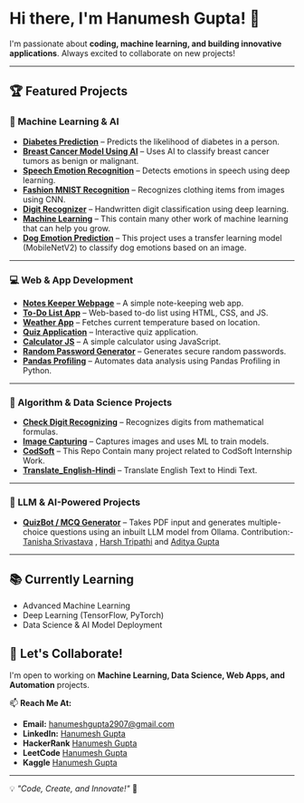 # Hi there, I'm Hanumesh Gupta! 👋  

I'm passionate about **coding, machine learning, and building innovative applications**. Always excited to collaborate on new projects!  

---

## 🏆 Featured Projects  

### 🤖 Machine Learning & AI  
- **[Diabetes Prediction](https://github.com/HanumeshGupta/Diabetes_Prediction)** – Predicts the likelihood of diabetes in a person.  
- **[Breast Cancer Model Using AI](https://github.com/HanumeshGupta/Breast_Cancer_Model_Using_AI)** – Uses AI to classify breast cancer tumors as benign or malignant.    
- **[Speech Emotion Recognition](https://github.com/HanumeshGupta/Speech_Emotion_Recognition)** – Detects emotions in speech using deep learning.  
- **[Fashion MNIST Recognition](https://github.com/HanumeshGupta/Fashion_Mnist_Recognition)** – Recognizes clothing items from images using CNN.  
- **[Digit Recognizer](https://github.com/HanumeshGupta/Check-Digit-Recognizing)** – Handwritten digit classification using deep learning.  
- **[Machine Learning](https://github.com/HanumeshGupta/Machine_Learning)** – This contain many other work of machine learning that can help you grow.
- **[Dog Emotion Prediction](https://github.com/HanumeshGupta/Dog_Emotion_Prediction)** – This project uses a transfer learning model (MobileNetV2) to classify dog emotions based on an image.

---

### 💻 Web & App Development  
- **[Notes Keeper Webpage](https://github.com/HanumeshGupta/Notes_Keeper_webpage)** – A simple note-keeping web app.  
- **[To-Do List App](https://github.com/HanumeshGupta/To-Do-List-App)** – Web-based to-do list using HTML, CSS, and JS.  
- **[Weather App](https://github.com/HanumeshGupta/Weather_App)** – Fetches current temperature based on location.  
- **[Quiz Application](https://github.com/HanumeshGupta/Random-Password-Generator)** – Interactive quiz application.  
- **[Calculator JS](https://github.com/HanumeshGupta/Calculator_JS)** – A simple calculator using JavaScript.  
- **[Random Password Generator](https://github.com/HanumeshGupta/Random-Password-Generator)** – Generates secure random passwords.  
- **[Pandas Profiling](https://github.com/HanumeshGupta/Pandas_Profiling)** – Automates data analysis using Pandas Profiling in Python.  

---

### 🔢 Algorithm & Data Science Projects  
- **[Check Digit Recognizing](https://github.com/HanumeshGupta/Check-Digit-Recognizing)** – Recognizes digits from mathematical formulas.  
- **[Image Capturing](https://github.com/HanumeshGupta/Image-Capturing)** – Captures images and uses ML to train models.
- **[CodSoft](https://github.com/HanumeshGupta/CodSoft)** – This Repo Contain many project related to CodSoft Internship Work.
- **[Translate_English-Hindi](https://github.com/HanumeshGupta/Translate_English-Hindi)** – Translate English Text to Hindi Text.

---
### 🤖 LLM & AI-Powered Projects
- **[QuizBot / MCQ Generator](https://github.com/HanumeshGupta/QuizBot)** – Takes PDF input and generates multiple-choice questions using an inbuilt LLM model from Ollama. Contribution:- [Tanisha Srivastava](https://github.com/Tanisha3005) , [Harsh Tripathi](https://github.com/HarshTripathi19) and [Aditya Gupta](https://github.com/xAdityaxx)
---
## 📚 Currently Learning  
- Advanced Machine Learning  
- Deep Learning (TensorFlow, PyTorch)  
- Data Science & AI Model Deployment  

## 🤝 Let's Collaborate!  
I'm open to working on **Machine Learning, Data Science, Web Apps, and Automation** projects.  

📫 **Reach Me At:**  
- **Email:** hanumeshgupta2907@gmail.com  
- **LinkedIn:** [Hanumesh Gupta](https://www.linkedin.com/in/hanumesh-gupta)
- **HackerRank** [Hanumesh Gupta](https://www.hackerrank.com/profile/hanumeshgupta291)
- **LeetCode** [Hanumesh Gupta](https://leetcode.com/u/Hanumesh_Gupta/)
- **Kaggle** [Hanumesh Gupta](https://www.kaggle.com/hanumeshgupta)

---

💡 *"Code, Create, and Innovate!"* 🚀  
